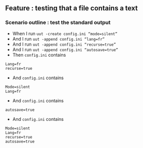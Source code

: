 

## Feature : testing that a file contains a text

### Scenario outline : test the standard output

  -  When I run `uut -create config.ini “mode=silent”`
  -  And    I run `uut -append config.ini “lang=fr”`
  -  And    I run `uut -append config.ini “recurse=true”`
  -  And    I run `uut -append config.ini “autosave=true”`
  -  Then `config.ini` contains 
```
Lang=fr
recurse=true
```
   - And `config.ini` contains 
```
Mode=silent
Lang=fr
```
   - And `config.ini` contains 
```
autosave=true
```
   - And `config.ini` contains 
```
Mode=silent
Lang=fr
recurse=true
autosave=true
```

 

 

 
